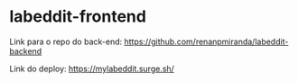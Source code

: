 # labeddit-frontend

Link para o repo do back-end: https://github.com/renanpmiranda/labeddit-backend

Link do deploy: https://mylabeddit.surge.sh/

